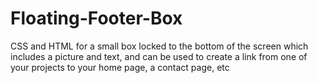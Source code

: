 # Floating-Footer-Box
CSS and HTML for a small box locked to the bottom of the screen which includes a picture and text, and can be used to create a link from one of your projects to your home page, a contact page, etc
